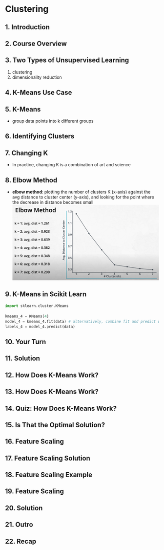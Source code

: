 # Clustering

## 1. Introduction

## 2. Course Overview

## 3. Two Types of Unsupervised Learning

1. clustering
2. dimensionality reduction

## 4. K-Means Use Case

## 5. K-Means

* group data points into k different groups

## 6. Identifying Clusters

## 7. Changing K

* In practice, changing K is a combination of art and science

## 8. Elbow Method

* **elbow method**: plotting the number of clusters K (x-axis) against the avg distance to cluster center (y-axis), and looking for the point where the decrease in distance becomes small
    ![](images/elbow-method-1.png)

## 9. K-Means in Scikit Learn

```python
import sklearn.cluster.KMeans

kmeans_4 = KMeans(4)
model_4 = kmeans_4.fit(data) # alternatively, combine fit and predict w/ fit_predict
labels_4 = model_4.predict(data)
```

## 10. Your Turn

## 11. Solution

## 12. How Does K-Means Work?

## 13. How Does K-Means Work?

## 14. Quiz: How Does K-Means Work?

## 15. Is That the Optimal Solution?

## 16. Feature Scaling

## 17. Feature Scaling Solution

## 18. Feature Scaling Example

## 19. Feature Scaling

## 20. Solution

## 21. Outro

## 22. Recap
